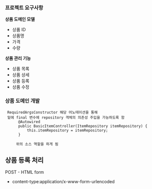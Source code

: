 ### 프로젝트 요구사항

**상품 도메인 모델**
- 상품 ID 
- 상품명
- 가격
- 수량

**상품 관리 기능**
- 상품 목록
- 상품 상세
- 상품 등록
- 상품 수정

### 상품 도메인 개발

```
 RequiredArgsConstructor 해당 어노테이션을 통해 
 밑에 final 변수에 repository 객체의 의존성 주입을 가능하도록 함
      @Autowired
      public BasicItemController(ItemRepository itemRepository) {
          this.itemRepository = itemRepository;
      }
      
     위의 소스 역할을 하게 됨
```

## 상품 등록 처리
POST - HTML form
- content-type:application/x-www-form-urlencoded


